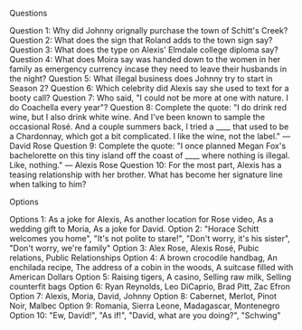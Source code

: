 Questions

Question 1: Why did Johnny orignally purchase the town of Schitt's Creek?
Question 2: What does the sign that Roland adds to the town sign say?
Question 3: What does the type on Alexis' Elmdale college diploma say?
Question 4: What does Moira say was handed down to the women in her family as emergency currency incase they need to leave their husbands in the night?
Question 5: What illegal business does Johnny try to start in Season 2?
Question 6: Which celebrity did Alexis say she used to text for a booty call?
Question 7: Who said, "I could not be more at one with nature. I do Coachella every year"?
Question 8: Complete the quote: "I do drink red wine, but I also drink white wine. And I've been known to sample the occasional Rosé. And a couple summers back, I tried a ____ that used to be a Chardonnay, which got a bit complicated. I like the wine, not the label." — David Rose
Question 9: Complete the quote: "I once planned Megan Fox's bachelorette on this tiny island off the coast of ____ where nothing is illegal. Like, nothing." — Alexis Rose
Question 10: For the most part, Alexis has a teasing relationship with her brother. What has become her signature line when talking to him?

Options

Options 1: As a joke for Alexis, As another location for Rose video, As a wedding gift to Moria, As a joke for David.
Option 2: "Horace Schitt welcomes you home", "It's not polite to stare!", "Don't worry, it's his sister", "Don't worry, we're family"
Option 3: Alex Rose, Alexis Rosé, Pubic relations, Public Relationships
Option 4: A brown crocodile handbag, An enchilada recipe, The address of a cobin in the woods, A suitcase filled with American Dollars
Option 5: Raising tigers, A casino, Selling raw milk, Selling counterfit bags
Option 6: Ryan Reynolds, Leo DiCaprio, Brad Pitt, Zac Efron
Option 7: Alexis, Moria, David, Johnny
Option 8: Cabernet, Merlot, Pinot Noir, Malbec
Option 9: Romania, Sierra Leone, Madagascar, Montenegro
Option 10: "Ew, David!", "As if!", "David, what are you doing?", "Schwing"